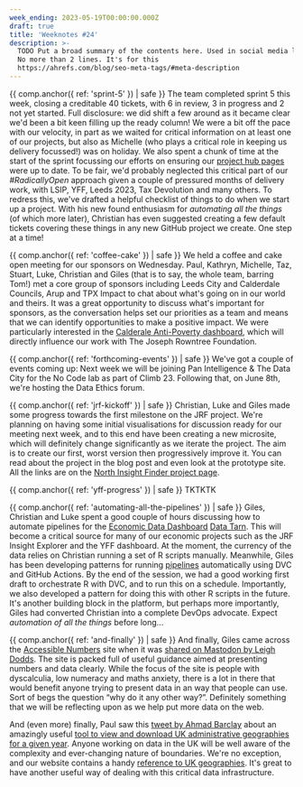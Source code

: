 ```yaml
---
week_ending: 2023-05-19T00:00:00.000Z
draft: true
title: 'Weeknotes #24'
description: >-
  TODO Put a broad summary of the contents here. Used in social media links etc.
  No more than 2 lines. It's for this
  https://ahrefs.com/blog/seo-meta-tags/#meta-description
---
```


{{ comp.anchor({ ref: 'sprint-5' }) | safe }}
The team completed sprint 5 this week, closing a creditable 40 tickets, with 6 in review, 3 in progress and 2 not yet started.
Full disclosure: we did shift a few around as it became clear we'd been a bit keen filling up the ready column!
We were a bit off the pace with our velocity, in part as we waited for critical information on at least one of our projects, but also as Michelle (who plays a critical role in keeping us delivery focussed!) was on holiday.
We also spent a chunk of time at the start of the sprint focussing our efforts on ensuring our [project hub pages](https://open-innovations.org/projects/) were up to date.
To be fair, we'd probably neglected this critical part of our _#RadicallyOpen_ approach given a couple of pressured months of delivery work, with LSIP, YFF, Leeds 2023, Tax Devolution and many others.
To redress this, we've drafted a helpful checklist of things to do when we start up a project.
With his new found enthusiasm for _automating all the things_ (of which more later), Christian has even suggested creating a few default tickets covering these things in any new GitHub project we create.
One step at a time!

{{ comp.anchor({ ref: 'coffee-cake' }) | safe }}
We held a coffee and cake open meeting for our sponsors on Wednesday.
Paul, Kathryn, Michelle, Taz, Stuart, Luke, Christian and Giles (that is to say, the whole team, barring Tom!) met a core group of sponsors including Leeds City and Calderdale Councils, Arup and TPX Impact to chat about what's going on in our world and theirs.
It was a great opportunity to discuss what's important for sponsors, as the conversation helps set our priorities as a team and means that we can identify opportunities to make a positive impact.
We were particularly interested in the [Calderale Anti-Poverty dashboard](https://dataworks.calderdale.gov.uk/dashboards/anti-poverty/), which will directly influence our work with The Joseph Rowntree Foundation.

{{ comp.anchor({ ref: 'forthcoming-events' }) | safe }}
We've got a couple of events coming up:
Next week we will be joining Pan Intelligence & The Data City for the No Code lab as part of Climb 23.
Following that, on June 8th, we're hosting the Data Ethics forum.

{{ comp.anchor({ ref: 'jrf-kickoff' }) | safe }}
Christian, Luke and Giles made some progress towards the first milestone on the JRF project.
We're planning on having some initial visualisations for discussion ready for our meeting next week, and to this end have been creating a new microsite, which will definitely change significantly as we iterate the project.
The aim is to create our first, worst version then progressively improve it.
You can read about the project in the blog post and even look at the prototype site.
All the links are on the [North Insight Finder project page](https://open-innovations.org/projects/jrf/north-insight-finder/).

{{ comp.anchor({ ref: 'yff-progress' }) | safe }}
TKTKTK


{{ comp.anchor({ ref: 'automating-all-the-pipelines' }) | safe }}
Giles, Christian and Luke spent a good couple of hours discussing how to automate pipelines for the [Economic Data Dashboard](https://github.com/economic-analytics/edd) [Data Tarn](https://open-innovations.github.io/platform/components/data-tarn/).
This will become a critical source for many of our economic projects such as the JRF Insight Explorer and the YFF dashboard.
At the moment, the currency of the data relies on Christian running a set of R scripts manually.
Meanwhile, Giles has been developing patterns for running [pipelines](https://open-innovations.github.io/platform/components/pipelines/) automatically using DVC and GitHub Actions.
By the end of the session, we had a good working first draft to orchestrate R with DVC, and to run this on a schedule.
Importantly, we also developed a pattern for doing this with other R scripts in the future.
It's another building block in the platform, but perhaps more importantly, Giles had converted Christian into a complete DevOps advocate.
Expect _automation of all the things_ before long...

{{ comp.anchor({ ref: 'and-finally' }) | safe }}
And finally, Giles came across the [Accessible Numbers](https://accessiblenumbers.com) site when it was [shared on Mastodon by Leigh Dodds](https://mastodon.me.uk/@ldodds/110390090273810342). The site is packed full of useful guidance aimed at presenting numbers and data clearly. While the focus of the site is people with dyscalculia, low numeracy and maths anxiety, there is a lot in there that would benefit anyone trying to present data in an way that people can use. Sort of begs the question “why do it any other way?”. Definitely something that we will be reflecting upon as we help put more data on the web.

And (even more) finally, Paul saw this [tweet by Ahmad Barclay](https://twitter.com/bothness/status/1659212976082276354?t=d1X8NuIhl8TKMb98NUJSaQ&s=19) about an amazingly useful
[tool to view and download UK administrative geographies for a given year](https://onsvisual.github.io/uk-topojson/).
Anyone working on data in the UK will be well aware of the complexity and ever-changing nature of boundaries.
We're no exception, and our website contains a handy [reference to UK geographies](https://open-innovations.org/data/geographies).
It's great to have another useful way of dealing with this critical data infrastructure.